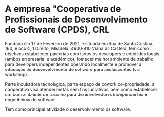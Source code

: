 # A empresa "Cooperativa de Profissionais de Desenvolvimento de Software (CPDS), CRL

Fundada em 17 de Fevereiro de 2021, e situada em Rua de Santa Cristina, 160, Bloco 4, 1 Direito, Meadela, 4900-810 Viana do Castelo, tem como objetivos estabelecer parcerias com todos os developers e entidades locais (ambos empresarial e académico), fornecer melhor ambiente de trabalho para developers independentes operando localmente e promover a educação de desenvolvimento de software para adolescentes (via workshop).

Parte incubadora tecnológica, parte espaço de cowork co-propriedade, a cooperativa visa atender metas sem fins lucrativos, bem como estabelecer um bom ambiente de trabalho para desenvolvedores independentes e engenheiros de software.

Tem como principal atividade o desenvolvimento de software.
